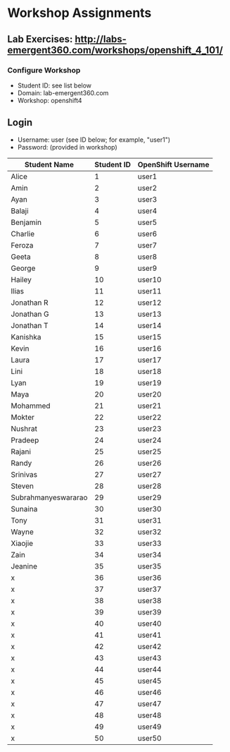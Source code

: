 # Workshop Assignments
## Lab Exercises: http://labs-emergent360.com/workshops/openshift_4_101/
### Configure Workshop
- Student ID: see list below
- Domain: lab-emergent360.com
- Workshop: openshift4

## Login
- Username: user<id> (see ID below; for example, "user1")
- Password: (provided in workshop)

| Student Name | Student ID | OpenShift Username | 
|------------ | ---------------| ---------------|
|	Alice	 |	1	|	user1	|
|	Amin	|	2	|	user2	|
|	Ayan	|	3	|	user3	|
|	Balaji |	4	|	user4	|
|	Benjamin |	5	|	user5	|
|	Charlie |	6	|	user6	|
|	Feroza |	7	|	user7	|
|	Geeta |	8	|	user8	|
|	George |	9	|	user9	|
|	Hailey |	10	|	user10	|
|	Ilias	|	11	|	user11	|
|	Jonathan R |	12	|	user12	|
|	Jonathan G |	13	|	user13	|
| Jonathan T | 14 | user14 |
| Kanishka | 15 | user15 |
| Kevin | 16 | user16 |
| Laura | 17 | user17 |
| Lini | 18 | user18 |  
| Lyan | 19 | user19 |  
| Maya | 20 | user20 |  
| Mohammed | 21 | user21 |
| Mokter | 22 | user22 |
| Nushrat | 23 | user23 |
| Pradeep | 24 | user24 |
| Rajani | 25 | user25 |
| Randy | 26 | user26 |
| Srinivas | 27 | user27 |
| Steven | 28 | user28 |
| Subrahmanyeswararao | 29 | user29 |
| Sunaina | 30 | user30 |
| Tony | 31 | user31 |
| Wayne | 32 | user32 |
| Xiaojie | 33 | user33 |
| Zain | 34 | user34 |
| Jeanine | 35 | user35 |  
| x | 36 | user36 |
| x | 37 | user37 |
| x | 38 | user38 |
| x | 39 | user39 |
| x | 40 | user40 |
| x | 41 | user41 |
| x | 42 | user42 |
| x | 43 | user43 |
| x | 44 | user44 |
| x | 45 | user45 |
| x | 46 | user46 |
| x | 47 | user47 |
| x | 48 | user48 |
| x | 49 | user49 |
| x | 50 | user50 |
